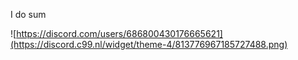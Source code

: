 I do sum




![https://discord.com/users/686800430176665621](https://discord.c99.nl/widget/theme-4/813776967185727488.png)

